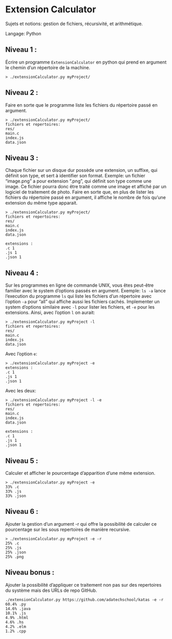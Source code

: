 # Extension Calculator

Sujets et notions: gestion de fichiers, récursivité, et arithmétique.

Langage: Python

## Niveau 1 :

Écrire un programme `ExtensionCalculator` en python qui prend en argument le chemin d’un répertoire de la machine.

    > ./extensionCalculator.py myProject/

## Niveau 2 :

Faire en sorte que le programme liste les fichiers du répertoire passé en argument.

    > ./extensionCalculator.py myProject/
    fichiers et repertoires:
    res/
    main.c
    index.js
    data.json

## Niveau 3 :

Chaque fichier sur un disque dur possède une extension, un suffixe, qui définit son type, et sert à identifier son format. Exemple: un fichier “image.png” a pour extension “.png”, qui définit son type comme une image. Ce fichier pourra donc être traité comme une image et affiché par un logiciel de traitement de photo.
Faire en sorte que, en plus de lister les fichiers du répertoire passé en argument, il affiche le nombre de fois qu’une extension du même type apparait.

    > ./extensionCalculator.py myProject/
    fichiers et repertoires:
    res/
    main.c
    index.js
    data.json

    extensions :
    .c 1
    .js 1
    .json 1

## Niveau 4 :

Sur les programmes en ligne de commande UNIX, vous êtes peut-être familier avec le system d’options passés en argument. Exemple: `ls -a`  lance l’execution du programme `ls` qui liste les fichiers d’un répertoire avec l’option `-a`  pour “all” qui affiche aussi les fichiers cachés.
Implementer un system d’options similaire avec `-l` pour lister les fichiers, et `-e`  pour les extensions.
Ainsi, avec l’option `l` on aurait:

    > ./extensionCalculator.py myProject -l
    fichiers et repertoires:
    res/
    main.c
    index.js
    data.json

Avec l’option `e`:

    > ./extensionCalculator.py myProject -e
    extensions :
    .c 1
    .js 1
    .json 1

Avec les deux:

    > ./extensionCalculator.py myProject -l -e
    fichiers et repertoires:
    res/
    main.c
    index.js
    data.json

    extensions :
    .c 1
    .js 1
    .json 1

## Niveau 5 :

Calculer et afficher le pourcentage d’apparition d’une même extension.

    > ./extensionCalculator.py myProject -e
    33% .c
    33% .js
    33% .json

## Niveau 6 :

Ajouter la gestion d’un argument -r qui offre la possibilité de calculer ce pourcentage sur les sous repertoires de manière recursive.

    > ./extensionCalculator.py myProject -e -r
    25% .c
    25% .js
    25% .json
    25% .png

## Niveau bonus :

Ajouter la possibilité d’appliquer ce traitement non pas sur des repertoires du système mais des URLs de repo GitHub.

    ./extensionCalculator.py https://github.com/adatechschool/katas -e -r
    60.4% .py
    14.6% .java
    10.1% .js
    4.9% .html
    4.6% .hs
    4.2% .elm
    1.2% .cpp
